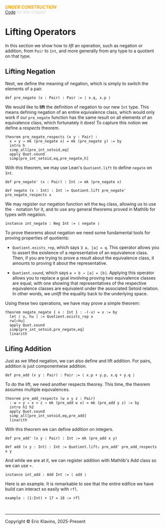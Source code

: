 <span style='color: orange'>***UNDER CONSTRUCTION***</span><br>
<span style='color: lightgray; font-size: 10pt'><a href='https://github.com/klavins/LeanBook/blob/main/main/../LeanBook/Chapters/Integers/Operators.lean'>Code</a> for this chapter</span>
 # Lifting Operators

In this section we show how to _lift_ an operation, such as negation or addition, from `Pair` to `Int`, and more generally from any type to a quotient on that type. 
 ## Lifting Negation

Next, we define the meaning of negation, which is simply to switch the elements of a pair. 
```lean
def pre_negate (x : Pair) : Pair := ⟨ x.q, x.p ⟩
```
 We would like to **lift** the definition of negation to our new `Int` type. This means defining negation of an entire equivalence class, which would only work if our `pre_negate` function has the same result on all elements of an equivalence class, which fortunately it does! To capture this notion we define a _respects_ theorem.  
```lean
theorem pre_negate_respects (x y : Pair) :
  x ≈ y → mk (pre_negate x) = mk (pre_negate y) := by
  intro h
  simp_all[pre_int_setoid,eq]
  apply Quot.sound
  simp[pre_int_setoid,eq,pre_negate,h]
```
 With this theorem, we may use Lean's `Quotient.lift` to define `negate` on `Int`. 
```lean
def pre_negate' (x : Pair) : Int := mk (pre_negate x)

def negate (x : Int) : Int := Quotient.lift pre_negate' pre_negate_respects x
```
 We may register our negation function wit the `Neg` class, allowing us to use the `-` notation for it, and to use any general theorems proved in Mathlib for types with negation.  
```lean
instance int_negate : Neg Int := ⟨ negate ⟩
```
 To prove theorems about negation we need some fundamental tools for proving properties of quotients:

- `Quotient.exists_rep`, which says `∃ a, ⟦a⟧ = q`. This operator allows you to assert the existence of a representative of an equivalence class. Then, if you are trying to prove a result about the equivalence class, it amounts to proving it about the representative.

- `Quotient.sound`, which says `a ≈ b → ⟦a⟧ = ⟦b⟧`. Applying this operator allows you to replace a goal involving proving two equivalence classes are equal, with one showing that representatives of the respective equivalence classes are equivalent under the associated Setoid relation. In other words, we _unlift_ the equality back to the underlying space.

Using these two operations, we have may prove a simple theorem: 
```lean
theorem negate_negate { x : Int } : -(-x) = x := by
  let ⟨ u, hu ⟩ := Quotient.exists_rep x
  rw[←hu]
  apply Quot.sound
  simp[pre_int_setoid,pre_negate,eq]
  linarith
```
 ## Lifing Addition

Just as we lifted negation, we can also define and lift addition. For pairs, addition is just componentwise addition. 
```lean
def pre_add (x y : Pair) : Pair := ⟨ x.p + y.p, x.q + y.q ⟩
```
 To do the lift, we need another respects theorey. This time, the theorem assumes multiple equivalences. 
```lean
theorem pre_add_respects (w x y z : Pair)
  : w ≈ y → x ≈ z → mk (pre_add w x) = mk (pre_add y z) := by
  intro h1 h2
  apply Quot.sound
  simp_all[pre_int_setoid,eq,pre_add]
  linarith
```
 With this theorem we can define addition on integers. 
```lean
def pre_add' (x y : Pair) : Int := mk (pre_add x y)

def add (x y : Int) : Int := Quotient.lift₂ pre_add' pre_add_respects x y
```
 And while we are at it, we can register addition with Mathlib's Add class so we can use `+`. 
```lean
instance int_add : Add Int := ⟨ add ⟩
```
 Here is an example. It is remarkable to see that the entire edifice we have build can interact so easily with `rfl`. 
```lean
example : (1:Int) + 17 = 18 := rfl
```

<div style='height=50px'>&nbsp;</div><hr>
Copyright © Eric Klavins, 2025-Present
